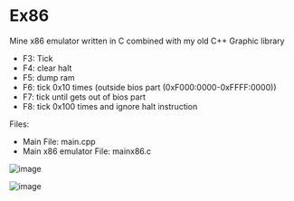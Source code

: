 # Ex86
Mine x86 emulator written in C combined with my old C++ Graphic library

- F3: Tick
- F4: clear halt
- F5: dump ram
- F6: tick 0x10 times (outside bios part (0xF000:0000-0xFFFF:0000))
- F7: tick until gets out of bios part
- F8: tick 0x100 times and ignore halt instruction
  
Files:
- Main File: main.cpp
- Main x86 emulator File: mainx86.c

![image](https://github.com/user-attachments/assets/ef5e6945-0ff3-4bcd-a9e5-a12e50828342)

![image](https://github.com/user-attachments/assets/1a15dae0-81b0-4e47-a515-3e7756454b3b)
